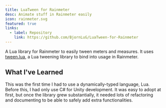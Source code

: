 ```yaml
---
title: LuaTween for Rainmeter
desc: Animate stuff in Rainmeter easily
icon: rainmeter.svg
featured: true
links:
  - label: Repository
    link: https://github.com/BjornLuG/LuaTween-for-Rainmeter
---
```


A Lua library for Rainmeter to easily tween meters and measures. It uses [tween.lua](https://github.com/kikito/tween.lua), a Lua tweening library to bind into usage in Rainmeter.

## What I've Learned

This was the first time I had to use a dynamically-typed language, Lua. Before this, I had only use C# for Unity development. It was easy to adopt at first, but once the library grew substantially, it needed lots of refactoring and documenting to be able to safely add extra functionalities.
